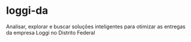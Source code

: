 # loggi-da
Analisar, explorar e buscar soluções inteligentes para otimizar as entregas da empresa Loggi no Distrito Federal

